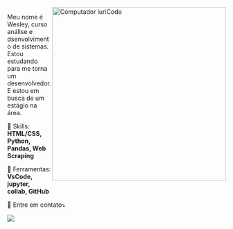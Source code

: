 <img src="https://raw.githubusercontent.com/MicaelliMedeiros/micaellimedeiros/master/image/computer-illustration.png" min-width="400px" max-width="400px" width="400px" align="right" alt="Computador iuriCode">

<p align="left">
  Meu nome é Wesley, curso análise e dsenvolvimento de sistemas.<br>
  Estou estudando para me torna um desenvolvedor.<br> 
  E estou em busca de um estágio na área.
</p>

<p align="left">
  🦄 Skills: <strong>HTML/CSS, Python, Pandas, Web Scraping</strong>
</p>

<p align="left">
  💼 Ferramentas: <strong>VsCode, jupyter, collab, GitHub</strong>
</p>

<p align="left">
  💌 Entre em contato⤵️
</p>

<p align="left">

  <a href="https://www.linkedin.com/in/wesleysilva15/" alt="Linkedin">
  <img src="https://img.shields.io/badge/-Linkedin-0e76a8?style=flat-square&logo=Linkedin&logoColor=white&link=https://www.linkedin.com/in/wesleysilva15/" /></a>
</p>  


